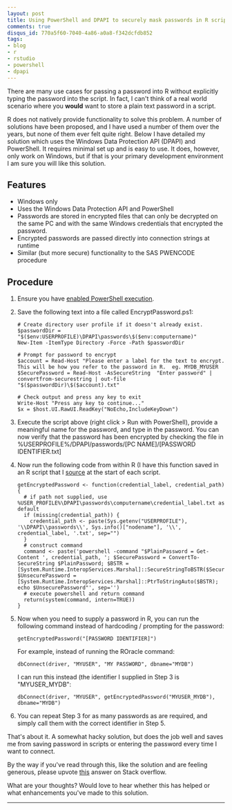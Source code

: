 ```yaml
---
layout: post
title: Using PowerShell and DPAPI to securely mask passwords in R scripts
comments: true
disqus_id: 770a5f60-7040-4a86-a0a8-f342dcfdb852
tags:
- blog
- r
- rstudio
- powershell
- dpapi
---
```


There are many use cases for passing a password into R without explicitly typing the password into the script.  In fact, I can't think of a real world scenario where you **would** want to store a plain text password in a script.

R does not natively provide functionality to solve this problem.  A number of solutions have been proposed, and I have used a number of them over the years, but none of them ever felt quite right.  Below I have detailed my solution which uses the Windows Data Protection API (DPAPI) and PowerShell.  It requires minimal set up and is easy to use.  It does, however, only work on Windows, but if that is your primary development environment I am sure you will like this solution.

## Features
* Windows only
* Uses the Windows Data Protection API and PowerShell
* Passwords are stored in encrypted files that can only be decrypted on the same PC and with the same Windows credentials that encrypted the password.
* Encrypted passwords are passed directly into connection strings at runtime
* Similar (but more secure) functionality to the SAS PWENCODE procedure

## Procedure
1.  Ensure you have [enabled PowerShell execution](http://stackoverflow.com/a/4038991/3827849 "Stack Overflow").
2.  Save the following text into a file called EncryptPassword.ps1:

        # Create directory user profile if it doesn't already exist.
        $passwordDir = "$($env:USERPROFILE)\DPAPI\passwords\$($env:computername)"
        New-Item -ItemType Directory -Force -Path $passwordDir
        
        # Prompt for password to encrypt
        $account = Read-Host "Please enter a label for the text to encrypt.  This will be how you refer to the password in R.  eg. MYDB_MYUSER
        $SecurePassword = Read-Host -AsSecureString  "Enter password" | convertfrom-securestring | out-file "$($passwordDir)\$($account).txt"
        
        # Check output and press any key to exit
        Write-Host "Press any key to continue..."
        $x = $host.UI.RawUI.ReadKey("NoEcho,IncludeKeyDown")
3.  Execute the script above (right click > Run with PowerShell), provide a meaningful name for the password, and type in the password.  You can now verify that the password has been encrypted by checking the file in %USERPROFILE%/DPAPI/passwords/[PC NAME]/[PASSWORD IDENTIFIER.txt]
4.  Now run the following code from within R (I have this function saved in an R script that I [source](https://stat.ethz.ch/R-manual/R-devel/library/base/html/source.html) at the start of each script.

        getEncryptedPassword <- function(credential_label, credential_path) {
          # if path not supplied, use %USER_PROFILE%\DPAPI\passwords\computername\credential_label.txt as default
          if (missing(credential_path)) {
            credential_path <- paste(Sys.getenv("USERPROFILE"), '\\DPAPI\\passwords\\', Sys.info()["nodename"], '\\', credential_label, '.txt', sep="")
          }
          # construct command
          command <- paste('powershell -command "$PlainPassword = Get-Content ', credential_path, '; $SecurePassword = ConvertTo-SecureString $PlainPassword; $BSTR = [System.Runtime.InteropServices.Marshal]::SecureStringToBSTR($SecurePassword); $UnsecurePassword = [System.Runtime.InteropServices.Marshal]::PtrToStringAuto($BSTR); echo $UnsecurePassword"', sep='')
          # execute powershell and return command
          return(system(command, intern=TRUE))
        }
5.  Now when you need to supply a password in R, you can run the following command instead of hardcoding / prompting for the password:

        getEncryptedPassword("[PASSWORD IDENTIFIER]")

    For example, instead of running the ROracle command:

        dbConnect(driver, "MYUSER", "MY PASSWORD", dbname="MYDB")

    I can run this instead (the identifier I supplied in Step 3 is "MYUSER_MYDB":

        dbConnect(driver, "MYUSER", getEncryptedPassword("MYUSER_MYDB"), dbname="MYDB")
6.  You can repeat Step 3 for as many passwords as are required, and simply call them with the correct identifier in Step 5.


That's about it.  A somewhat hacky solution, but does the job well and saves me from saving password in scripts or entering the password every time I want to connect.

By the way if you've read through this, like the solution and are feeling generous, please upvote [this](http://stackoverflow.com/a/36218700/3827849) answer on Stack overflow.

What are your thoughts?  Would love to hear whether this has helped or what enhancements you've made to this solution.
        
    
---
